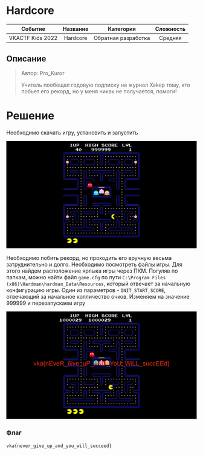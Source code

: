 # Hardcore

|   Cобытие   | Название | Категория | Сложность |
| :---------: | :------: | :-------: | :-------: |
| VKACTF Kids 2022 |  Hardcore |  Обратная разработка  |  Средняя  |

## Описание

>Автор: Pro_Kuror
>
>Учитель пообещал годовую подписку на журнал Xakep тому, кто побьет его рекорд, но у меня никак не получается, помоги!

# Решение

Необходимо скачать игру, установить и запустить

![](images/game.jpg)

Необходимо побить рекорд, но проходить его вручную весьма затруднительно и долго. Необходимо посмотреть файлы игры. Для этого найдем расположение ярлыка игры через ПКМ.
Погуляв по папкам, можно найти файл `game.cfg` по пути `C:\Program Files (x86)\Hardman\hardman_Data\Resources`, который отвечает за начальную конфигурацию игры. Один из параметров - `INIT_START_SCORE`, отвечающий за начальное колличество очков.
Изменяем на значение 999999 и перезапускаем игру

![](images/win.jpg)

### Флаг


```
vka{never_give_up_and_you_will_succeed}
```

